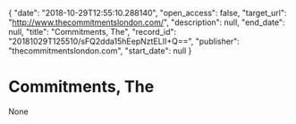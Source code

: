 {
  "date": "2018-10-29T12:55:10.288140", 
  "open_access": false, 
  "target_url": "http://www.thecommitmentslondon.com/", 
  "description": null, 
  "end_date": null, 
  "title": "Commitments, The", 
  "record_id": "20181029T125510/sFQ2dda15hEepNztELII+Q==", 
  "publisher": "thecommitmentslondon.com", 
  "start_date": null
}

# Commitments, The

None